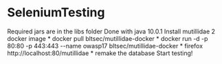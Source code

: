 # SeleniumTesting
Required jars are in the libs folder
Done with java 10.0.1
Install mutillidae 2 docker image 
	* docker pull bltsec/mutillidae-docker
	* docker run -d -p 80:80 -p 443:443 --name owasp17 bltsec/mutillidae-docker
	* firefox http://localhost:80/mutillidae
	* remake the database
Start testing!



